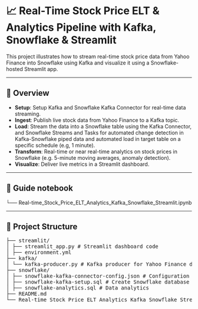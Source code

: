 # 📈 Real-Time Stock Price ELT & Analytics Pipeline with Kafka, Snowflake & Streamlit

This project illustrates how to stream real-time stock price data from Yahoo Finance into Snowflake using Kafka and visualize it using a Snowflake-hosted Streamlit app.

---

## 🚀 Overview

- **Setup**: Setup Kafka and Snowflake Kafka Connector for real-time data streaming.
- **Ingest**: Publish live stock data from Yahoo Finance to a Kafka topic.
- **Load**: Stream the data into a Snowflake table using the Kafka Connector, and Snowflake Streams and Tasks for automated change detection in Kafka-Snowflake piped data and automated load in target table on a specific schedule (e.g, 1 minute).
- **Transform**: Real-time or near real-time analytics on stock prices in Snowflake (e.g. 5-minute moving averages, anomaly detection).
- **Visualize**: Deliver live metrics in a Streamlit dashboard.

---

## 📒 Guide notebook

└── Real-time_Stock_Price_ELT_Analytics_Kafka_Snowflake_Streamlit.ipynb 

---

## 📂 Project Structure

<pre>
├── streamlit/
│ ├── streamlit_app.py # Streamlit dashboard code
│ ├── environment.yml 
├── kafka/
│ └── kafka-producer.py # Kafka producer for Yahoo Finance data
├── snowflake/
│ ├── snowflake-kafka-connector-config.json # Configuration for Snowflake Kafka Connector
│ ├── snowflake-kafka-setup.sql # Create Snowflake database objects and role-based access control
│ ├── snowflake-analytics.sql # Data analytics
├── README.md
└── Real-time_Stock_Price_ELT_Analytics_Kafka_Snowflake_Streamlit.ipynb # Guide notebook
</pre>